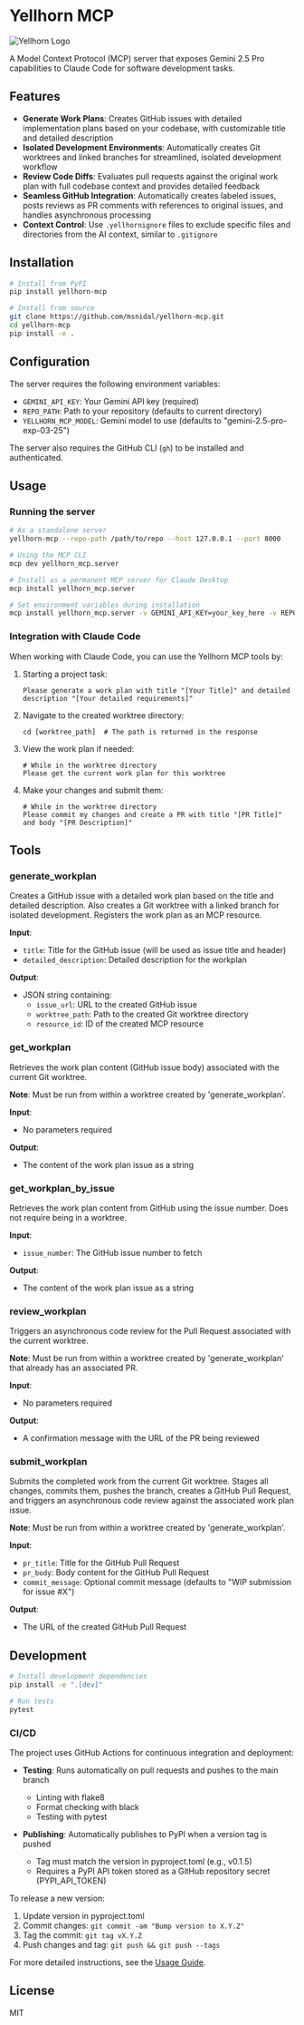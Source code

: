 # Yellhorn MCP

![Yellhorn Logo](assets/yellhorn.png)

A Model Context Protocol (MCP) server that exposes Gemini 2.5 Pro capabilities to Claude Code for software development tasks.

## Features

- **Generate Work Plans**: Creates GitHub issues with detailed implementation plans based on your codebase, with customizable title and detailed description
- **Isolated Development Environments**: Automatically creates Git worktrees and linked branches for streamlined, isolated development workflow
- **Review Code Diffs**: Evaluates pull requests against the original work plan with full codebase context and provides detailed feedback
- **Seamless GitHub Integration**: Automatically creates labeled issues, posts reviews as PR comments with references to original issues, and handles asynchronous processing
- **Context Control**: Use `.yellhornignore` files to exclude specific files and directories from the AI context, similar to `.gitignore`

## Installation

```bash
# Install from PyPI
pip install yellhorn-mcp

# Install from source
git clone https://github.com/msnidal/yellhorn-mcp.git
cd yellhorn-mcp
pip install -e .
```

## Configuration

The server requires the following environment variables:

- `GEMINI_API_KEY`: Your Gemini API key (required)
- `REPO_PATH`: Path to your repository (defaults to current directory)
- `YELLHORN_MCP_MODEL`: Gemini model to use (defaults to "gemini-2.5-pro-exp-03-25")

The server also requires the GitHub CLI (`gh`) to be installed and authenticated.

## Usage

### Running the server

```bash
# As a standalone server
yellhorn-mcp --repo-path /path/to/repo --host 127.0.0.1 --port 8000

# Using the MCP CLI
mcp dev yellhorn_mcp.server

# Install as a permanent MCP server for Claude Desktop
mcp install yellhorn_mcp.server

# Set environment variables during installation
mcp install yellhorn_mcp.server -v GEMINI_API_KEY=your_key_here -v REPO_PATH=/path/to/repo
```

### Integration with Claude Code

When working with Claude Code, you can use the Yellhorn MCP tools by:

1. Starting a project task:

   ```
   Please generate a work plan with title "[Your Title]" and detailed description "[Your detailed requirements]"
   ```

2. Navigate to the created worktree directory:

   ```
   cd [worktree_path]  # The path is returned in the response
   ```

3. View the work plan if needed:

   ```
   # While in the worktree directory
   Please get the current work plan for this worktree
   ```

4. Make your changes and submit them:

   ```
   # While in the worktree directory
   Please commit my changes and create a PR with title "[PR Title]" and body "[PR Description]"
   ```

## Tools

### generate_workplan

Creates a GitHub issue with a detailed work plan based on the title and detailed description. Also creates a Git worktree with a linked branch for isolated development. Registers the work plan as an MCP resource.

**Input**:

- `title`: Title for the GitHub issue (will be used as issue title and header)
- `detailed_description`: Detailed description for the workplan

**Output**:

- JSON string containing:
  - `issue_url`: URL to the created GitHub issue
  - `worktree_path`: Path to the created Git worktree directory
  - `resource_id`: ID of the created MCP resource

### get_workplan

Retrieves the work plan content (GitHub issue body) associated with the current Git worktree.

**Note**: Must be run from within a worktree created by 'generate_workplan'.

**Input**:

- No parameters required

**Output**:

- The content of the work plan issue as a string

### get_workplan_by_issue

Retrieves the work plan content from GitHub using the issue number. Does not require being in a worktree.

**Input**:

- `issue_number`: The GitHub issue number to fetch

**Output**:

- The content of the work plan issue as a string

### review_workplan

Triggers an asynchronous code review for the Pull Request associated with the current worktree.

**Note**: Must be run from within a worktree created by 'generate_workplan' that already has an associated PR.

**Input**:

- No parameters required

**Output**:

- A confirmation message with the URL of the PR being reviewed

### submit_workplan

Submits the completed work from the current Git worktree. Stages all changes, commits them, pushes the branch, creates a GitHub Pull Request, and triggers an asynchronous code review against the associated work plan issue.

**Note**: Must be run from within a worktree created by 'generate_workplan'.

**Input**:

- `pr_title`: Title for the GitHub Pull Request
- `pr_body`: Body content for the GitHub Pull Request
- `commit_message`: Optional commit message (defaults to "WIP submission for issue #X")

**Output**:

- The URL of the created GitHub Pull Request

## Development

```bash
# Install development dependencies
pip install -e ".[dev]"

# Run tests
pytest
```

### CI/CD

The project uses GitHub Actions for continuous integration and deployment:

- **Testing**: Runs automatically on pull requests and pushes to the main branch
  - Linting with flake8
  - Format checking with black
  - Testing with pytest

- **Publishing**: Automatically publishes to PyPI when a version tag is pushed
  - Tag must match the version in pyproject.toml (e.g., v0.1.5)
  - Requires a PyPI API token stored as a GitHub repository secret (PYPI_API_TOKEN)

To release a new version:

1. Update version in pyproject.toml
2. Commit changes: `git commit -am "Bump version to X.Y.Z"`
3. Tag the commit: `git tag vX.Y.Z`
4. Push changes and tag: `git push && git push --tags`

For more detailed instructions, see the [Usage Guide](docs/USAGE.md).

## License

MIT
